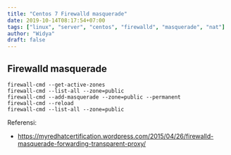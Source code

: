 ```yaml
---
title: "Centos 7 Firewalld masquerade"
date: 2019-10-14T08:17:54+07:00
tags: ["linux", "server", "centos", "firewalld", "masquerade", "nat"]
author: "Widya"
draft: false
---
```


## Firewalld masquerade

```
firewall-cmd --get-active-zones
firewall-cmd --list-all --zone=public
firewall-cmd --add-masquerade --zone=public --permanent
firewall-cmd --reload
firewall-cmd --list-all --zone=public
```

Referensi:

* https://myredhatcertification.wordpress.com/2015/04/26/firewalld-masquerade-forwarding-transparent-proxy/

